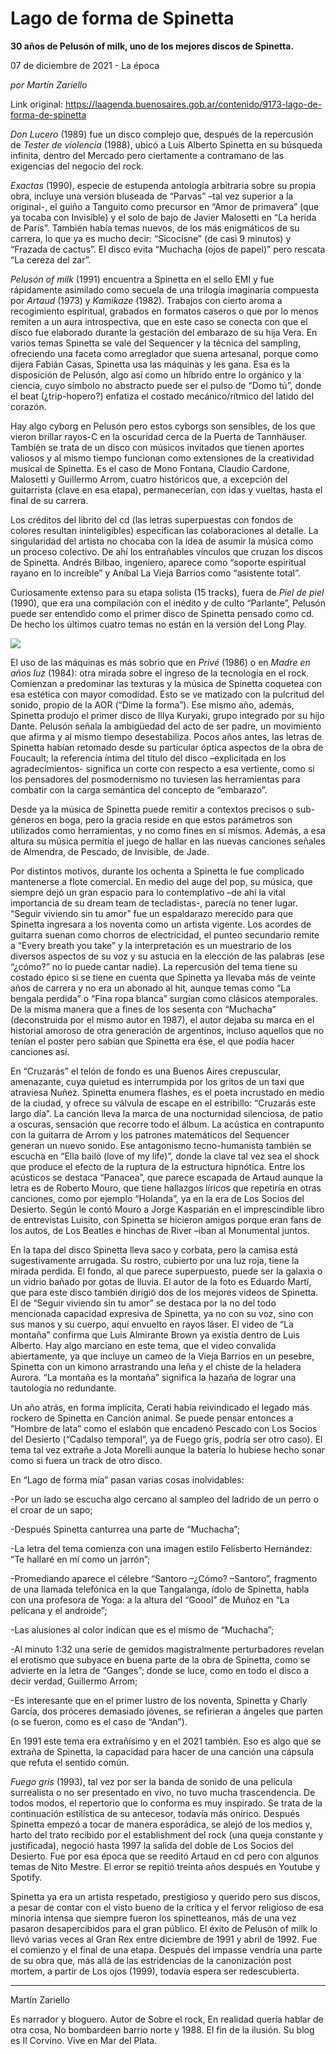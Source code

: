 # Lago de forma de Spinetta

**30 años de Pelusón of milk, uno de los mejores discos de Spinetta.**

07 de diciembre de 2021 - La época

_por Martín Zariello_

Link original: https://laagenda.buenosaires.gob.ar/contenido/9173-lago-de-forma-de-spinetta



*Don Lucero* (1989) fue un disco complejo que, después de la repercusión de *Tester de violencia* (1988), ubicó a Luis Alberto Spinetta en su búsqueda infinita, dentro del Mercado pero ciertamente a contramano de las exigencias del negocio del rock.




*Exactas* (1990), especie de estupenda antología arbitraria sobre su propia obra, incluye una versión bluseada de “Parvas” –tal vez superior a la original-, el guiño a Tanguito como precursor en “Amor de primavera” (que ya tocaba con Invisible) y el solo de bajo de Javier Malosetti en “La herida de París”. También había temas nuevos, de los más enigmáticos de su carrera, lo que ya es mucho decir: “Sicocisne” (de casi 9 minutos) y “Frazada de cactus”. El disco evita “Muchacha (ojos de papel)” pero rescata “La cereza del zar”.




*Pelusón of milk* (1991) encuentra a Spinetta en el sello EMI y fue rápidamente asimilado como secuela de una trilogía imaginaria compuesta por *Artaud* (1973) y *Kamikaze* (1982). Trabajos con cierto aroma a recogimiento espiritual, grabados en formatos caseros o que por lo menos remiten a un aura introspectiva, que en este caso se conecta con que el disco fue elaborado durante la gestación del embarazo de su hija Vera. En varios temas Spinetta se vale del Sequencer y la técnica del sampling, ofreciendo una faceta como arreglador que suena artesanal, porque como dijera Fabián Casas, Spinetta usa las máquinas y les gana. Esa es la disposición de Pelusón, algo así como un híbrido entre lo orgánico y la ciencia, cuyo símbolo no abstracto puede ser el pulso de “Domo tú”, donde el beat (¿trip-hopero?) enfatiza el costado mecánico/rítmico del latido del corazón.




Hay algo cyborg en Pelusón pero estos cyborgs son sensibles, de los que vieron brillar rayos-C en la oscuridad cerca de la Puerta de Tannhäuser. También se trata de un disco con músicos invitados que tienen aportes valiosos y al mismo tiempo funcionan como extensiones de la creatividad musical de Spinetta. Es el caso de Mono Fontana, Claudio Cardone, Malosetti y Guillermo Arrom, cuatro históricos que, a excepción del guitarrista (clave en esa etapa), permanecerían, con idas y vueltas, hasta el final de su carrera.




Los créditos del librito del cd (las letras superpuestas con fondos de colores resultan ininteligibles) especifican las colaboraciones al detalle. La singularidad del artista no chocaba con la idea de asumir la música como un proceso colectivo. De ahí los entrañables vínculos que cruzan los discos de Spinetta. Andrés Bilbao, ingeniero, aparece como “soporte espiritual rayano en lo increíble” y Aníbal La Vieja Barrios como “asistente total”.




Curiosamente extenso para su etapa solista (15 tracks), fuera de *Piel de piel* (1990), que era una compilación con el inédito y de culto “Parlante”, Pelusón puede ser entendido como el primer disco de Spinetta pensado como cd. De hecho los últimos cuatro temas no están en la versión del Long Play.




![](https://cdn.feater.me/files/images/120761/6882fbd4-482b-4a06-af55-23c71c2e0bac.jpg)




El uso de las máquinas es más sobrio que en *Privé* (1986) o en *Madre en años luz* (1984): otra mirada sobre el ingreso de la tecnología en el rock. Comienzan a predominar las texturas y la música de Spinetta coquetea con esa estética con mayor comodidad. Esto se ve matizado con la pulcritud del sonido, propio de la AOR (“Dime la forma”). Ese mismo año, además, Spinetta produjo el primer disco de Illya Kuryaki, grupo integrado por su hijo Dante. Pelusón señala la ambigüedad del acto de ser padre, un movimiento que afirma y al mismo tiempo desestabiliza. Pocos años antes, las letras de Spinetta habían retomado desde su particular óptica aspectos de la obra de Foucault; la referencia íntima del título del disco –explicitada en los agradecimientos- significa un corte con respecto a esa vertiente, como si los pensadores del posmodernismo no tuviesen las herramientas para combatir con la carga semántica del concepto de “embarazo”.




Desde ya la música de Spinetta puede remitir a contextos precisos o sub-géneros en boga, pero la gracia reside en que estos parámetros son utilizados como herramientas, y no como fines en sí mismos. Además, a esa altura su música permitía el juego de hallar en las nuevas canciones señales de Almendra, de Pescado, de Invisible, de Jade.




Por distintos motivos, durante los ochenta a Spinetta le fue complicado mantenerse a flote comercial. En medio del auge del pop, su música, que siempre dejó un gran espacio para lo contemplativo –de ahí la vital importancia de su dream team de tecladistas-, parecía no tener lugar. “Seguir viviendo sin tu amor” fue un espaldarazo merecido para que Spinetta ingresara a los noventa como un artista vigente. Los acordes de guitarra suenan como chorros de electricidad, el punteo secundario remite a “Every breath you take” y la interpretación es un muestrario de los diversos aspectos de su voz y su astucia en la elección de las palabras (ese “¿cómo?” no lo puede cantar nadie). La repercusión del tema tiene su costado épico si se tiene en cuenta que Spinetta ya llevaba más de veinte años de carrera y no era un abonado al hit, aunque temas como “La bengala perdida” o “Fina ropa blanca” surgían como clásicos atemporales. De la misma manera que a fines de los sesenta con “Muchacha” (deconstruida por el mismo autor en 1987), el autor dejaba su marca en el historial amoroso de otra generación de argentinos, incluso aquellos que no tenían el poster pero sabían que Spinetta era ése, el que podía hacer canciones así.




En “Cruzarás” el telón de fondo es una Buenos Aires crepuscular, amenazante, cuya quietud es interrumpida por los gritos de un taxi que atraviesa Nuñez. Spinetta enumera flashes, es el poeta incrustado en medio de la ciudad, y ofrece su válvula de escape en el estribillo: “Cruzarás este largo día”. La canción lleva la marca de una nocturnidad silenciosa, de patio a oscuras, sensación que recorre todo el álbum. La acústica en contrapunto con la guitarra de Arrom y los patrones matemáticos del Sequencer generan un nuevo sonido. Ese antagonismo tecno-humanista también se escucha en “Ella bailó (love of my life)”, donde la clave tal vez sea el shock que produce el efecto de la ruptura de la estructura hipnótica. Entre los acústicos se destaca “Panacea”, que parece escapada de Artaud aunque la letra es de Roberto Mouro, que tiene hallazgos líricos que repetiría en otras canciones, como por ejemplo “Holanda”, ya en la era de Los Socios del Desierto. Según le contó Mouro a Jorge Kasparián en el imprescindible libro de entrevistas Luisito, con Spinetta se hicieron amigos porque eran fans de los autos, de Los Beatles e hinchas de River –iban al Monumental juntos.




En la tapa del disco Spinetta lleva saco y corbata, pero la camisa está sugestivamente arrugada. Su rostro, cubierto por una luz roja, tiene la mirada perdida. El fondo, al que parece superpuesto, puede ser la galaxia o un vidrio bañado por gotas de lluvia. El autor de la foto es Eduardo Martí, que para este disco también dirigió dos de los mejores videos de Spinetta. El de “Seguir viviendo sin tu amor” se destaca por la no del todo mencionada capacidad expresiva de Spinetta, ya no con su voz, sino con sus manos y su cuerpo, aquí envuelto en rayos láser. El video de “La montaña” confirma que Luis Almirante Brown ya existía dentro de Luis Alberto. Hay algo marciano en este tema, que el video convalida abiertamente, ya que incluye un cameo de la Vieja Barrios en un pesebre, Spinetta con un kimono arrastrando una leña y el chiste de la heladera Aurora. “La montaña es la montaña” significa la hazaña de lograr una tautología no redundante.




Un año atrás, en forma implícita, Cerati había reivindicado el legado más rockero de Spinetta en Canción animal. Se puede pensar entonces a “Hombre de lata” como el eslabón que encadenó Pescado con Los Socios del Desierto (“Cadalso temporal”, ya de Fuego gris, podría ser otro caso). El tema tal vez extrañe a Jota Morelli aunque la batería lo hubiese hecho sonar como si fuera un track de otro disco.




En “Lago de forma mía” pasan varias cosas inolvidables:




-Por un lado se escucha algo cercano al sampleo del ladrido de un perro o el croar de un sapo;




-Después Spinetta canturrea una parte de “Muchacha”;




-La letra del tema comienza con una imagen estilo Felisberto Hernández: “Te hallaré en mí como un jarrón”;




-Promediando aparece el célebre “Santoro –¿Cómo? –Santoro”, fragmento de una llamada telefónica en la que Tangalanga, ídolo de Spinetta, habla con una profesora de Yoga: a la altura del “Goool” de Muñoz en “La pelícana y el androide”;




-Las alusiones al color indican que es el mismo de “Muchacha”;




-Al minuto 1:32 una serie de gemidos magistralmente perturbadores revelan el erotismo que subyace en buena parte de la obra de Spinetta, como se advierte en la letra de “Ganges”; donde se luce, como en todo el disco a decir verdad, Guillermo Arrom;




-Es interesante que en el primer lustro de los noventa, Spinetta y Charly García, dos próceres demasiado jóvenes, se refirieran a ángeles que parten (o se fueron, como es el caso de “Andan”).




En 1991 este tema era extrañísimo y en el 2021 también. Eso es algo que se extraña de Spinetta, la capacidad para hacer de una canción una cápsula que refuta el sentido común.




*Fuego gris* (1993), tal vez por ser la banda de sonido de una película surrealista o no ser presentado en vivo, no tuvo mucha trascendencia. De todos modos, el repertorio que lo conforma es muy inspirado. Se trata de la continuación estilística de su antecesor, todavía más onírico. Después Spinetta empezó a tocar de manera esporádica, se alejó de los medios y, harto del trato recibido por el establishment del rock (una queja constante y justificada), negoció hasta 1997 la salida del doble de Los Socios del Desierto. Fue por esa época que se reeditó Artaud en cd pero con algunos temas de Nito Mestre. El error se repitió treinta años después en Youtube y Spotify.




Spinetta ya era un artista respetado, prestigioso y querido pero sus discos, a pesar de contar con el visto bueno de la crítica y el fervor religioso de esa minoría intensa que siempre fueron los spinetteanos, más de una vez pasaron desapercibidos para el gran público. El éxito de Pelusón of milk lo llevó varias veces al Gran Rex entre diciembre de 1991 y abril de 1992. Fue el comienzo y el final de una etapa. Después del impasse vendría una parte de su obra que, más allá de las estridencias de la canonización post mortem, a partir de Los ojos (1999), todavía espera ser redescubierta.




---




Martín Zariello




Es narrador y bloguero. Autor de Sobre el rock, En realidad quería hablar de otra cosa, No bombardeen barrio norte y 1988. El fin de la ilusión. Su blog es Il Corvino. Vive en Mar del Plata.



